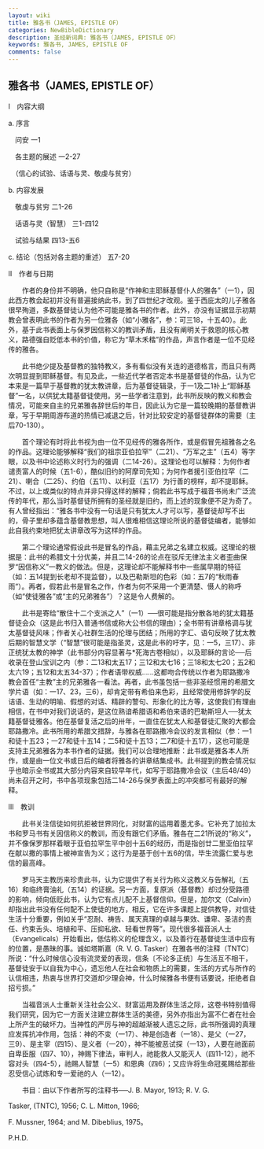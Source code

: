 ```yaml
---
layout: wiki
title: 雅各书（JAMES, EPISTLE OF）
categories: NewBibleDictionary
description: 圣经新词典: 雅各书（JAMES, EPISTLE OF）
keywords: 雅各书, JAMES, EPISTLE OF
comments: false
---
```


## 雅各书（JAMES, EPISTLE OF）

Ⅰ　内容大纲

a. 序言

　问安 一1

　各主题的展述 一2-27

　（信心的试验、话语与灵、敬虔与贫穷）



b. 内容发展

　敬虔与贫穷 二1-26

　话语与灵（智慧） 三1-四12

　试验与结果 四13-五6



c. 结论（包括对各主题的重述） 五7-20

Ⅱ　作者与日期

　　作者的身份并不明确，他只自称是“作神和主耶稣基督仆人的雅各”（一1），因此西方教会起初并没有普遍接纳此书，到了四世纪才改观。鉴于西庇太的儿子雅各很早殉道，多数基督徒认为他不可能是雅各书的作者。此外，亦没有证据显示初期教会曾表明此书的作者为另一位雅各（如“小雅各”，参：可三18，十五40）。此外，基于此书表面上与保罗因信称义的教训矛盾，且没有阐明关于救恩的核心教义，路德强自贬低本书的价值，称它为“草木禾楷”的作品，声言作者是一位不见经传的雅各。

　　此书绝少提及基督教的独特教义，多有看似没有关连的道德格言，而且只有两次明显提到耶稣基督。有见及此，一些近代学者否定本书是基督徒的作品，认为它本来是一篇早于基督教的犹太教讲章，后为基督徒辑录，于一1及二1补上“耶稣基督”一名，以供犹太籍基督徒使用。另一些学者注意到，此书所反映的教义和教会情况，可能来自主的兄弟雅各辞世后的年日，因此认为它是一篇较晚期的基督教讲章，写于早期周游布道的热情已减退之后，针对比较安定的基督徒群体的需要（主后70-130）。

　　首个理论有时将此书视为由一位不见经传的雅各所作，或是假冒先祖雅各之名的作品。这理论能够解释“我们的祖宗亚伯拉罕”（二21）、“万军之主”（五4）等字眼，以及书中论述称义时行为的强调（二14-26）。这理论也可以解释：为何作者谴责富人的时候（五1-6），酷似旧约的阿摩司先知；为何作者援引亚伯拉罕（二21）、喇合（二25）、约伯（五11）、以利亚（五17）为行善的榜样，却不提耶稣。不过，以上或类似的特点并非只得这样的解释；倘若此书写成于福音书尚未广泛流传的年代，那么当时基督徒所拥有的圣经就是旧约，而上述的现象便不足为奇了。有人曾经指出：“雅各书中没有一句话是只有犹太人才可以写，基督徒却写不出的，骨子里却多蕴含基督教思想，叫人很难相信这理论所说的基督徒编者，能够如此自我约束地把犹太讲章改写为这样的作品。

　　第二个理论通常假设此书是冒名的作品，藉主兄弟之名建立权威。这理论的根据是：此书的希腊文十分优美，并且二14-26的论点在驳斥无律法主义者歪曲保罗“因信称义”一教义的做法。但是，这理论却不能解释书中一些属早期的特征（如：五14提到长老却不提监督），以及巴勒斯坦的色彩（如：五7的“秋雨春雨”）。再者，假若此书是冒名之作，作者为何不采用一个更清楚、慑人的称呼（如“使徒雅各”或“主的兄弟雅各”）？这是令人费解的。

　　此书是寄给“散住十二个支派之人”（一1）──很可能是指分散各地的犹太籍基督徒会众（这是此书归入普通书信或称大公书信的理由）；全书带有讲章格调与犹太基督徒风味；作者关心社群生活的伦理与团结；所用的字汇、语句反映了犹太教后期的智慧文学（“智慧”很可能是指圣灵，这是此书的吁字，见：一5，三17）、非正统犹太教的神学（此书部分内容显著与*死海古卷相似），以及耶稣的言论──后收录在登山宝训之内（参：二13和太五17；三12和太七16；三18和太七20；五2和太六19；五12和太五34-37）；作者语带权威……这都吻合传统以作者为耶路撒冷教会首任“主教”主的兄弟雅各一看法。再者，此书虽包括一些非圣经惯用的希腊文学片语（如：一17、23，三6），却肯定带有希伯来色彩，且经常使用修辞学的反诘语、生动的明喻、假想的对话、精辟的警句、形象化的比方等，这使我们有理由相信，在书中对我们说话的，是这位熟谙希腊语和希伯来语的巴勒斯坦人──犹太籍基督徒雅各。他在基督复活之后的卅年，一直住在犹太人和基督徒汇聚的大都会耶路撒冷。此书所用的希腊文措辞，与雅各在耶路撒冷会议的发言相似（参：一1和徒十五23；一27和徒十五14；二5和徒十五13；二7和徒十五17），这也可能是支持主兄弟雅各为本书作者的证据。我们可以合理地推断：此书或是雅各本人所作，或是由一位文书或日后的编者将雅各的讲章结集成书。此书提到的教会情况似乎也暗示全书或其大部分内容来自较早年代，如写于耶路撒冷会议（主后48/49）尚未召开之时，书中各项现象包括二14-26与保罗表面上的冲突都可有最好的解释。

Ⅲ　教训

　　此书关注信徒如何抗拒被世界同化，对财富的运用着墨尤多。它补充了加拉太书和罗马书有关因信称义的教训，而没有跟它们矛盾。雅各在二21所说的“称义”，并不像保罗那样着眼于亚伯拉罕生平中创十五6的经历，而是指创廿二里亚伯拉罕在献以撒的事情上被神宣告为义；这行为是基于创十五6的信，毕生流露仁爱与忠信的最高峰。

　　罗马天主教历来珍贵此书，认为它提供了有关行为称义这教义与告解礼（五16）和临终膏油礼（五14）的证据。另一方面，复原派（基督教）却过分受路德的影响，倾向低贬此书，认为它有点儿配不上基督信仰。但是，加尔文（Calvin）却指出此书没有任何配不上使徒的地方，相反，它在许多课题上提供教导，对信徒生活十分重要，例如关乎“忍耐、祷告、属天真理的卓越与果效、谦卑、圣洁的责任、约束舌头、培植和平、压抑私欲、轻看世界等”。现代很多福音派人士（Evangelicals）开始看出，低估称义的伦理含义，以及善行在基督徒生活中应有的位置，是愚昧的事。诚如塔斯嘉（R. V. G. Tasker）在雅各书的注释（TNTC）所说：“什么时候信心没有流灵爱的表现，信条〔不论多正统〕与生活互不相干，基督徒安于以自我为中心，遗忘他人在社会和物质上的需要，生活的方式与所作的认信相违，热衷与世界打交道却少理会神，什么时候雅各书便有话要说，拒绝者自招亏损。”

　　当福音派人士重新关注社会公义、财富运用及群体生活之际，这卷书特别值得我们研究，因为它一方面关注建立群体生活的美德，另外亦指出为富不仁者在社会上所产生的破坏力。当神性的严厉与神的超越渐被人遗忘之际，此书所强调的真理应发挥抗冲作用，包括：神的不变（一17）、神是创造者（一18）、是父（一27，三9）、是主宰（四15）、是义者（一20），神不能被恶试探（一13），人要在祂面前自卑臣服（四7、10），神赐下律法，审判人，祂能救人又能灭人（四11-12），祂不容对头（四4-5），祂赐人智慧（一5）和恩典（四6）；又应许将生命冠冕赐给那些忍受信心试炼和专一爱祂的人（一12）。

　　书目：由以下作者所写的注释书──J. B. Mayor, 1913; R. V. G.

Tasker, (TNTC), 1956; C. L. Mitton, 1966;

F. Mussner, 1964; and M. Dibeblius, 1975。

P.H.D.








